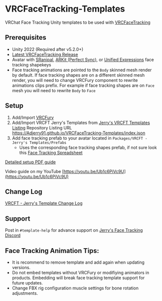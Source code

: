 # VRCFaceTracking-Templates

VRChat Face Tracking Unity templates to be used with [VRCFaceTracking](https://github.com/benaclejames/VRCFaceTracking)

## Prerequisites

* Unity 2022 (Required after v5.2.0+)
* [Latest VRCFaceTracking Release](https://github.com/benaclejames/VRCFaceTracking/releases/latest)
* Avatar with [SRanipal](https://docs.vrcft.io/docs/v4.0/category/intermediate), [ARKit (Perfect Sync)](https://arkit-face-blendshapes.com/), or [Unified Expressions](https://docs.vrcft.io/docs/tutorial-avatars/tutorial-avatars-extras/unified-blendshapes) face tracking shapekeys
* Face tracking animations are pointed to the ```Body``` skinned mesh render by default. If face tracking shapes are on a different skinned mesh render, you will need to change VRCFury component to rewrite animations clips prefix. For example if face tracking shapes are on ```Face``` mesh you will need to rewrite ```Body``` to ```Face```

## Setup 

1. Add/Import [VRCFury](https://vrcfury.com/download)
2. Add/Import VRCFT Jerry's Templates from [Jerry's VRCFT Templates Listing](https://adjerry91.github.io/VRCFaceTracking-Templates/) Repository Listing URL https://Adjerry91.github.io/VRCFaceTracking-Templates/index.json
3. Add face tracking prefab to your avatar located in ```Packages/VRCFT - Jerry's Templates/Prefabs```
   * Uses the corresponding face tracking shapes prefab, if not sure look this [Face Tracking Spreadsheet](https://docs.google.com/spreadsheets/d/118jo960co3Mgw8eREFVBsaJ7z0GtKNr52IB4Bz99VTA/edit?usp=sharing)

[Detailed setup PDF guide](https://github.com/Adjerry91/VRCFaceTracking-Templates/blob/main/Packages/adjerry91.vrcft.templates/VRCFaceTracking%20Template%20Setup.pdf)

Video guide on my YouTube [https://youtu.be/Ub1c6PiVc9U](https://youtu.be/Ub1c6PiVc9U)

## Change Log
[VRCFT - Jerry's Template Change Log](https://github.com/Adjerry91/VRCFaceTracking-Templates/blob/main/Packages/adjerry91.vrcft.templates/CHANGELOG.md)

## Support

Post in ```#template-help``` for advance support on [Jerry's Face Tracking Discord](https://discord.gg/yQtTsVSqx8)

## Face Tracking Animation Tips:

* It is recommend to remove template and add again when updating versions.
* Do not embed templates without VRCFury or modifiying animators in products. Embedding will break face tracking template support for future updates.
* Change FBX rig configuration muscle settings for bone rotation adjustments.


